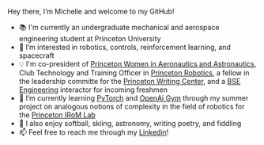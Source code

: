 Hey there, I’m Michelle and welcome to my GitHub! 
- 📚 I'm currently an undergraduate mechanical and aerospace engineering student at Princeton University 
- 🚀 I’m interested in robotics, controls, reinforcement learning, and spacecraft
- 💡 I'm co-president of [Princeton Women in Aeronautics and Astronautics](https://www.woaaofficial.org/), Club Technology and Training Officer in [Princeton Robotics](https://robotics.princeton.edu/), a fellow in the leadership committe for the [Princeton Writing Center](https://writing.princeton.edu/center), and a [BSE Engineering](https://engineering.princeton.edu/) interactor for incoming freshmen
- 🌱 I’m currently learning [PyTorch](https://pytorch.org/) and [OpenAi Gym](https://gym.openai.com/) through my summer project on analogous notions of complexity in the field of robotics for the [Princeton IRoM Lab](https://irom-lab.princeton.edu/)
- 🧩 I also enjoy softball, skiing, astronomy, writing poetry, and fiddling
- 📫 Feel free to reach me through my [Linkedin](linkedin.com/in/mtho/)!


<!---
michelleho-24/michelleho-24 is a ✨ special ✨ repository because its `README.md` (this file) appears on your GitHub profile.
You can click the Preview link to take a look at your changes.
--->

